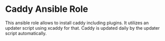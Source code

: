 # Caddy Ansible Role
This ansible role allows to install caddy including plugins.
It utilizes an updater script using xcaddy for that.
Caddy is updated daily by the updater script automatically.
